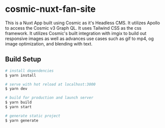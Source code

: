 # cosmic-nuxt-fan-site
This is a Nuxt App built using Cosmic as it's Headless CMS.  It utilizes Apollo to access the Cosmic v3 Graph QL.  It uses Tailwind CSS as the css framework.  It utilizes Cosmic's built integration with imgix to build out responsive images as well as advances use cases such as gif to mp4, og image optimization, and blending with text.

## Build Setup

```bash
# install dependencies
$ yarn install

# serve with hot reload at localhost:3000
$ yarn dev

# build for production and launch server
$ yarn build
$ yarn start

# generate static project
$ yarn generate
```


